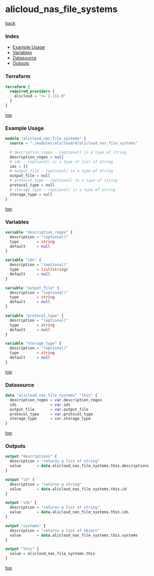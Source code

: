 # alicloud_nas_file_systems

[back](../alicloud.md)

### Index

- [Example Usage](#example-usage)
- [Variables](#variables)
- [Datasource](#datasource)
- [Outputs](#outputs)

### Terraform

```terraform
terraform {
  required_providers {
    alicloud = ">= 1.111.0"
  }
}
```

[top](#index)

### Example Usage

```terraform
module "alicloud_nas_file_systems" {
  source = "./modules/alicloud/d/alicloud_nas_file_systems"

  # description_regex - (optional) is a type of string
  description_regex = null
  # ids - (optional) is a type of list of string
  ids = []
  # output_file - (optional) is a type of string
  output_file = null
  # protocol_type - (optional) is a type of string
  protocol_type = null
  # storage_type - (optional) is a type of string
  storage_type = null
}
```

[top](#index)

### Variables

```terraform
variable "description_regex" {
  description = "(optional)"
  type        = string
  default     = null
}

variable "ids" {
  description = "(optional)"
  type        = list(string)
  default     = null
}

variable "output_file" {
  description = "(optional)"
  type        = string
  default     = null
}

variable "protocol_type" {
  description = "(optional)"
  type        = string
  default     = null
}

variable "storage_type" {
  description = "(optional)"
  type        = string
  default     = null
}
```

[top](#index)

### Datasource

```terraform
data "alicloud_nas_file_systems" "this" {
  description_regex = var.description_regex
  ids               = var.ids
  output_file       = var.output_file
  protocol_type     = var.protocol_type
  storage_type      = var.storage_type
}
```

[top](#index)

### Outputs

```terraform
output "descriptions" {
  description = "returns a list of string"
  value       = data.alicloud_nas_file_systems.this.descriptions
}

output "id" {
  description = "returns a string"
  value       = data.alicloud_nas_file_systems.this.id
}

output "ids" {
  description = "returns a list of string"
  value       = data.alicloud_nas_file_systems.this.ids
}

output "systems" {
  description = "returns a list of object"
  value       = data.alicloud_nas_file_systems.this.systems
}

output "this" {
  value = alicloud_nas_file_systems.this
}
```

[top](#index)